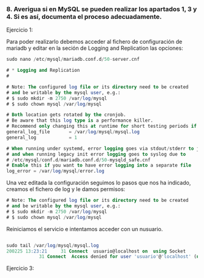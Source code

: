### 8. Averigua si en MySQL se pueden realizar los apartados 1, 3 y 4. Si es así, documenta el proceso adecuadamente.


Ejercicio 1:

Para poder realizarlo debemos acceder al fichero de configuración de mariadb y editar en la seción de Logging and Replication las opciones:

```sql
sudo nano /etc/mysql/mariadb.conf.d/50-server.cnf

# * Logging and Replication
#

# Note: The configured log file or its directory need to be created
# and be writable by the mysql user, e.g.:
# $ sudo mkdir -m 2750 /var/log/mysql
# $ sudo chown mysql /var/log/mysql

# Both location gets rotated by the cronjob.
# Be aware that this log type is a performance killer.
# Recommend only changing this at runtime for short testing periods if needed!
general_log_file       = /var/log/mysql/mysql.log
general_log            = 1

# When running under systemd, error logging goes via stdout/stderr to journald
# and when running legacy init error logging goes to syslog due to
# /etc/mysql/conf.d/mariadb.conf.d/50-mysqld_safe.cnf
# Enable this if you want to have error logging into a separate file
log_error = /var/log/mysql/error.log


```

Una vez editada la configuración seguimos lo pasos que nos ha indicado, creamos el fichero de log y le damos permisos:

```sql
# Note: The configured log file or its directory need to be created
# and be writable by the mysql user, e.g.:
# $ sudo mkdir -m 2750 /var/log/mysql
# $ sudo chown mysql /var/log/mysql

```

Reiniciamos el servicio e intentamos acceder con un nusuario.

```sql

sudo tail /var/log/mysql/mysql.log
200225 13:23:21	    31 Connect	usuario@localhost on  using Socket
		    31 Connect	Access denied for user 'usuario'@'localhost' (using password: YES)

```

Ejercicio 3:


```sql



```

